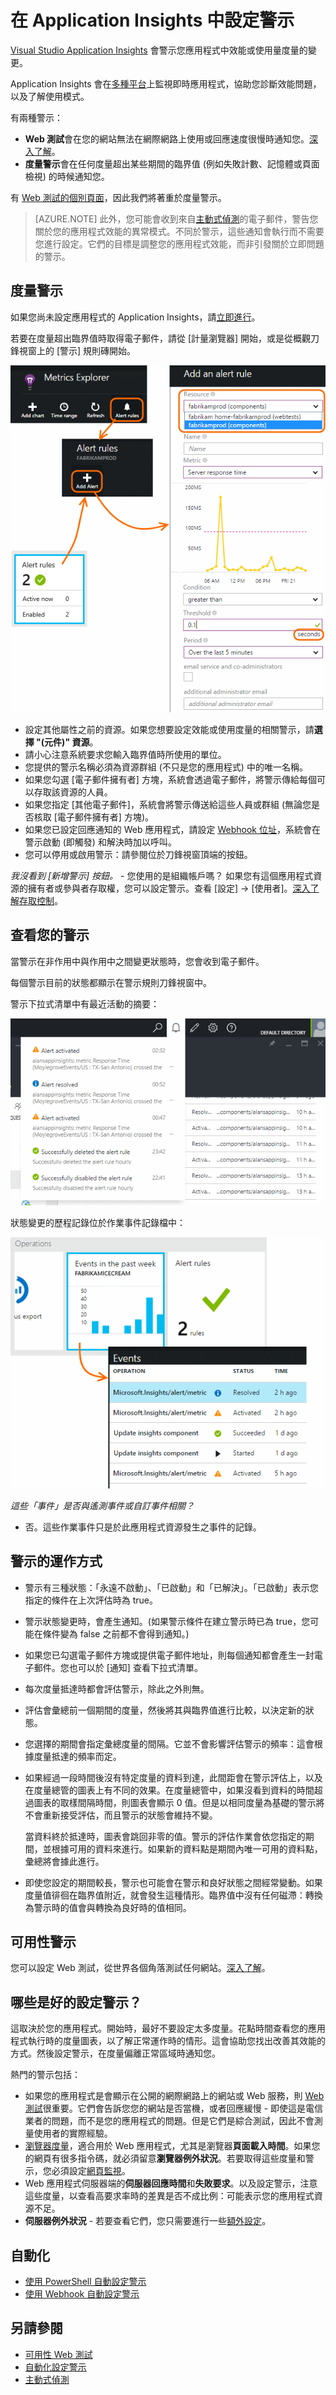 <properties 
	pageTitle="在 Application Insights 中設定警示" 
	description="取得有關損毀、例外狀況、度量變更的電子郵件。" 
	services="application-insights" 
    documentationCenter=""
	authors="alancameronwills" 
	manager="douge"/>

<tags 
	ms.service="application-insights" 
	ms.workload="tbd" 
	ms.tgt_pltfrm="ibiza" 
	ms.devlang="na" 
	ms.topic="article" 
	ms.date="03/01/2016" 
	ms.author="awills"/>
 
# 在 Application Insights 中設定警示

[Visual Studio Application Insights][start] 會警示您應用程式中效能或使用量度量的變更。

Application Insights 會在[多種平台][platforms]上監視即時應用程式，協助您診斷效能問題，以及了解使用模式。

有兩種警示：
 
* **Web 測試**會在您的網站無法在網際網路上使用或回應速度很慢時通知您。[深入了解][availability]。
* **度量警示**會在任何度量超出某些期間的臨界值 (例如失敗計數、記憶體或頁面檢視) 的時候通知您。 

有 [Web 測試的個別頁面][availability]，因此我們將著重於度量警示。

> [AZURE.NOTE] 此外，您可能會收到來自[主動式偵測](app-insights-proactive-detection.md)的電子郵件，警告您關於您的應用程式效能的異常模式。不同於警示，這些通知會執行而不需要您進行設定。它們的目標是調整您的應用程式效能，而非引發關於立即問題的警示。

## 度量警示

如果您尚未設定應用程式的 Application Insights，請[立即進行][start]。

若要在度量超出臨界值時取得電子郵件，請從 [計量瀏覽器] 開始，或是從概觀刀鋒視窗上的 [警示] 規則磚開始。

![在 [警示規則] 刀鋒視窗中，按一下 [新增警示]。將您的應用程式設定為要測量的資源，提供警示的名稱，然後選擇度量。](./media/app-insights-alerts/01-set-metric.png)

* 設定其他屬性之前的資源。如果您想要設定效能或使用度量的相關警示，請**選擇 "(元件)" 資源**。
* 請小心注意系統要求您輸入臨界值時所使用的單位。
* 您提供的警示名稱必須為資源群組 (不只是您的應用程式) 中的唯一名稱。
* 如果您勾選 [電子郵件擁有者] 方塊，系統會透過電子郵件，將警示傳給每個可以存取該資源的人員。
* 如果您指定 [其他電子郵件]，系統會將警示傳送給這些人員或群組 (無論您是否核取 [電子郵件擁有者] 方塊)。 
* 如果您已設定回應通知的 Web 應用程式，請設定 [Webhook 位址](../azure-portal/insights-webhooks-alerts.md)，系統會在警示啟動 (即觸發) 和解決時加以呼叫。
* 您可以停用或啟用警示：請參閱位於刀鋒視窗頂端的按鈕。

*我沒看到 [新增警示] 按鈕。* - 您使用的是組織帳戶嗎？ 如果您有這個應用程式資源的擁有者或參與者存取權，您可以設定警示。查看 [設定] -> [使用者]。[深入了解存取控制][roles]。

## 查看您的警示

當警示在非作用中與作用中之間變更狀態時，您會收到電子郵件。

每個警示目前的狀態都顯示在警示規則刀鋒視窗中。

警示下拉式清單中有最近活動的摘要：

![](./media/app-insights-alerts/010-alert-drop.png)

狀態變更的歷程記錄位於作業事件記錄檔中：

![在 [概觀] 刀鋒視窗靠近底部的位置，按一下 [過去一週的事件]](./media/app-insights-alerts/09-alerts.png)

*這些「事件」是否與遙測事件或自訂事件相關？*

* 否。這些作業事件只是於此應用程式資源發生之事件的記錄。 


## 警示的運作方式

* 警示有三種狀態：「永遠不啟動」、「已啟動」和「已解決」。「已啟動」表示您指定的條件在上次評估時為 true。

* 警示狀態變更時，會產生通知。(如果警示條件在建立警示時已為 true，您可能在條件變為 false 之前都不會得到通知。)

* 如果您已勾選電子郵件方塊或提供電子郵件地址，則每個通知都會產生一封電子郵件。您也可以於 [通知] 查看下拉式清單。

* 每次度量抵達時都會評估警示，除此之外則無。

* 評估會彙總前一個期間的度量，然後將其與臨界值進行比較，以決定新的狀態。

* 您選擇的期間會指定彙總度量的間隔。它並不會影響評估警示的頻率：這會根據度量抵達的頻率而定。

* 如果經過一段時間後沒有特定度量的資料到達，此間距會在警示評估上，以及在度量總管的圖表上有不同的效果。在度量總管中，如果沒看到資料的時間超過圖表的取樣間隔時間，則圖表會顯示 0 值。但是以相同度量為基礎的警示將不會重新接受評估，而且警示的狀態會維持不變。

    當資料終於抵達時，圖表會跳回非零的值。警示的評估作業會依您指定的期間，並根據可用的資料來進行。如果新的資料點是期間內唯一可用的資料點，彙總將會據此進行。

* 即使您設定的期間較長，警示也可能會在警示和良好狀態之間經常變動。如果度量值徘徊在臨界值附近，就會發生這種情形。臨界值中沒有任何磁滯：轉換為警示時的值會與轉換為良好時的值相同。



## 可用性警示

您可以設定 Web 測試，從世界各個角落測試任何網站。[深入了解][availability]。

## 哪些是好的設定警示？

這取決於您的應用程式。開始時，最好不要設定太多度量。花點時間查看您的應用程式執行時的度量圖表，以了解正常運作時的情形。這會協助您找出改善其效能的方式。然後設定警示，在度量偏離正常區域時通知您。

熱門的警示包括：

* 如果您的應用程式是會顯示在公開的網際網路上的網站或 Web 服務，則 [Web 測試][availability]很重要。它們會告訴您您的網站是否當機，或者回應緩慢 - 即使這是電信業者的問題，而不是您的應用程式的問題。但是它們是綜合測試，因此不會測量使用者的實際經驗。
* [瀏覽器度量][client]，適合用於 Web 應用程式，尤其是瀏覽器**頁面載入時間**。如果您的網頁有很多指令碼，就必須留意**瀏覽器例外狀況**。若要取得這些度量和警示，您必須設定[網頁監視][client]。
* Web 應用程式伺服器端的**伺服器回應時間**和**失敗要求**。以及設定警示，注意這些度量，以查看高要求率時的差異是否不成比例：可能表示您的應用程式資源不足。
* **伺服器例外狀況** - 若要查看它們，您只需要進行一些[額外設定](app-insights-asp-net-exceptions.md)。

## 自動化

* [使用 PowerShell 自動設定警示](app-insights-powershell-alerts.md)
* [使用 Webhook 自動設定警示](../azure-portal/insights-webhooks-alerts.md)

## 另請參閱

* [可用性 Web 測試](app-insights-monitor-web-app-availability.md)
* [自動化設定警示](app-insights-powershell-alerts.md)
* [主動式偵測](app-insights-proactive-detection.md) 



<!--Link references-->

[availability]: app-insights-monitor-web-app-availability.md
[client]: app-insights-javascript.md
[platforms]: app-insights-platforms.md
[roles]: app-insights-resources-roles-access-control.md
[start]: app-insights-overview.md

 

<!---HONumber=AcomDC_0302_2016-------->